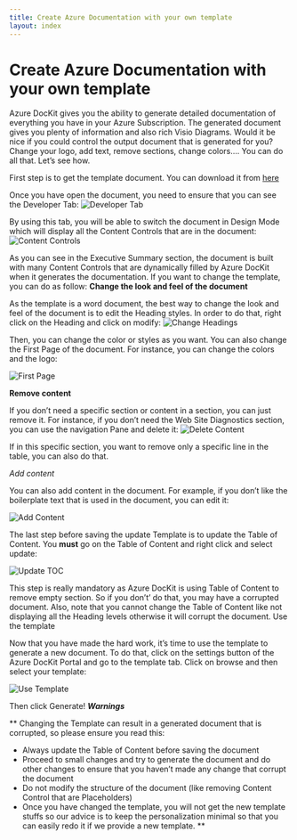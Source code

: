 ```yaml
---
title: Create Azure Documentation with your own template
layout: index
---
```


# Create Azure Documentation with your own template

Azure DocKit gives you the ability to generate detailed documentation of everything you have in your Azure Subscription. The generated document gives you plenty of information and also rich Visio Diagrams. Would it be nice if you could control the output document that is generated for you? Change your logo, add text, remove sections, change colors…. You can do all that. Let’s see how.

First step is to get the template document. You can download it from [here](https://generate.azuredockit.com/templates/AzureTemplate_Full.docx)

Once you have open the document, you need to ensure that you can see the Developer Tab:
![Developer Tab](http://azuredockitwebsite.azurewebsites.net/wp-content/uploads/2016/03/032216_1514_CreateAzure1.png)
 
By using this tab, you will be able to switch the document in Design Mode which will display all the Content Controls that are in the document:
![Content Controls](http://azuredockitwebsite.azurewebsites.net/wp-content/uploads/2016/03/032216_1514_CreateAzure2.png)
 
As you can see in the Executive Summary section, the document is built with many Content Controls that are dynamically filled by Azure DocKit when it generates the documentation.
If you want to change the template, you can do as follow:
**Change the look and feel of the document**

As the template is a word document, the best way to change the look and feel of the document is to edit the Heading styles. In order to do that, right click on the Heading and click on modify:
![Change Headings](http://azuredockitwebsite.azurewebsites.net/wp-content/uploads/2016/03/032216_1514_CreateAzure3.png)

Then, you can change the color or styles as you want.
You can also change the First Page of the document. For instance, you can change the colors and the logo:

![First Page](http://azuredockitwebsite.azurewebsites.net/wp-content/uploads/2016/03/032216_1514_CreateAzure4.png)
 
**Remove content**

If you don’t need a specific section or content in a section, you can just remove it.
For instance, if you don’t need the Web Site Diagnostics section, you can use the navigation Pane and delete it:
![Delete Content](http://azuredockitwebsite.azurewebsites.net/wp-content/uploads/2016/03/032216_1514_CreateAzure5.png)
 
 
If in this specific section, you want to remove only a specific line in the table, you can also do that.
 
*Add content*

You can also add content in the document. For example, if you don’t like the boilerplate text that is used in the document, you can edit it:
 
![Add Content](http://azuredockitwebsite.azurewebsites.net/wp-content/uploads/2016/03/032216_1514_CreateAzure7.png)
 
The last step before saving the update Template is to update the Table of Content. You **must** go on the Table of Content and right click and select update:

![Update TOC](http://azuredockitwebsite.azurewebsites.net/wp-content/uploads/2016/03/032216_1514_CreateAzure8.png)
 
This step is really mandatory as Azure DocKit is using Table of Content to remove empty section. So if you don’t’ do that, you may have a corrupted document.
Also, note that you cannot change the Table of Content like not displaying all the Heading levels otherwise it will corrupt the document.
Use the template

Now that you have made the hard work, it’s time to use the template to generate a new document. To do that, click on the settings button of the Azure DocKit Portal and go to the template tab. Click on browse and then select your template:

![Use Template](http://azuredockitwebsite.azurewebsites.net/wp-content/uploads/2016/03/032216_1514_CreateAzure9.png)
 

Then click Generate!
***Warnings***

** 
Changing the Template can result in a generated document that is corrupted, so please ensure you read this: 
* Always update the Table of Content before saving the document 
* Proceed to small changes and try to generate the document and do other changes to ensure that you haven’t made any change that corrupt the document 
* Do not modify the structure of the document (like removing Content Control that are Placeholders) 
* Once you have changed the template, you will not get the new template stuffs so our advice is to keep the personalization minimal so that you can easily redo it if we provide a new template. 
**

